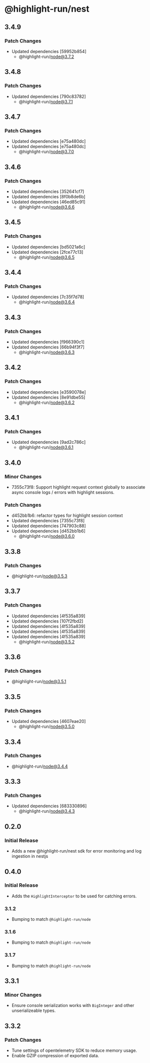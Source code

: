 # @highlight-run/nest

## 3.4.9

### Patch Changes

-   Updated dependencies [59952b854]
    -   @highlight-run/node@3.7.2

## 3.4.8

### Patch Changes

-   Updated dependencies [790c83782]
    -   @highlight-run/node@3.7.1

## 3.4.7

### Patch Changes

-   Updated dependencies [e75a480dc]
-   Updated dependencies [e75a480dc]
    -   @highlight-run/node@3.7.0

## 3.4.6

### Patch Changes

-   Updated dependencies [352641cf7]
-   Updated dependencies [8f0b8de6b]
-   Updated dependencies [46ed85c91]
    -   @highlight-run/node@3.6.6

## 3.4.5

### Patch Changes

-   Updated dependencies [bd5021a6c]
-   Updated dependencies [2fce77c13]
    -   @highlight-run/node@3.6.5

## 3.4.4

### Patch Changes

-   Updated dependencies [7c35f7d78]
    -   @highlight-run/node@3.6.4

## 3.4.3

### Patch Changes

-   Updated dependencies [f966390c1]
-   Updated dependencies [66b94f3f7]
    -   @highlight-run/node@3.6.3

## 3.4.2

### Patch Changes

-   Updated dependencies [e3590078e]
-   Updated dependencies [8e91dbe55]
    -   @highlight-run/node@3.6.2

## 3.4.1

### Patch Changes

-   Updated dependencies [9ad2c786c]
    -   @highlight-run/node@3.6.1

## 3.4.0

### Minor Changes

-   7355c73f8: Support highlight request context globally to associate async console logs / errors with highlight sessions.

### Patch Changes

-   d452bb1b6: refactor types for highlight session context
-   Updated dependencies [7355c73f8]
-   Updated dependencies [747903c88]
-   Updated dependencies [d452bb1b6]
    -   @highlight-run/node@3.6.0

## 3.3.8

### Patch Changes

-   @highlight-run/node@3.5.3

## 3.3.7

### Patch Changes

-   Updated dependencies [4f535a839]
-   Updated dependencies [107f2fbd2]
-   Updated dependencies [4f535a839]
-   Updated dependencies [4f535a839]
-   Updated dependencies [4f535a839]
    -   @highlight-run/node@3.5.2

## 3.3.6

### Patch Changes

-   @highlight-run/node@3.5.1

## 3.3.5

### Patch Changes

-   Updated dependencies [4607eae20]
    -   @highlight-run/node@3.5.0

## 3.3.4

### Patch Changes

-   @highlight-run/node@3.4.4

## 3.3.3

### Patch Changes

-   Updated dependencies [683330896]
    -   @highlight-run/node@3.4.3

## 0.2.0

### Initial Release

-   Adds a new @highlight-run/nest sdk for error monitoring and log ingestion in nestjs

## 0.4.0

### Initial Release

-   Adds the `HighlightInterceptor` to be used for catching errors.

### 3.1.2

-   Bumping to match `@highlight-run/node`

### 3.1.6

-   Bumping to match `@highlight-run/node`

### 3.1.7

-   Bumping to match `@highlight-run/node`

## 3.3.1

### Minor Changes

-   Ensure console serialization works with `BigInteger` and other unserializeable types.

## 3.3.2

### Patch Changes

-   Tune settings of opentelemetry SDK to reduce memory usage.
-   Enable GZIP compression of exported data.
